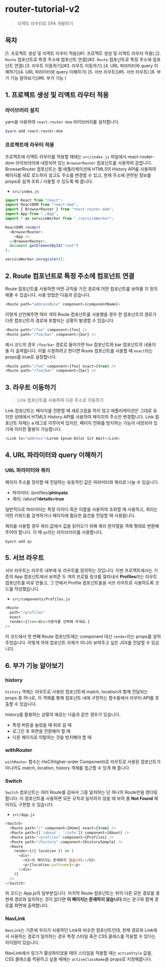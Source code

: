 # router-tutorial-v2
> 리액트 라우터로 SPA 개발하기

## 목차

[1. 프로젝트 생성 및 리액트 라우터 적용](#1. 프로젝트 생성 및 리액트 라우터 적용)
[2. `Route` 컴포넌트로 특정 주소에 컴포넌트 연결](#2. `Route` 컴포넌트로 특정 주소에 컴포넌트 연결)
[3. 라우트 이동하기](#3. 라우트 이동하기)
[4. URL 파라미터와 query 이해하기](4. URL 파라미터와 query 이해하기)
[5. 서브 라우트](#5. 서브 라우트)
[6. 부가 기능 알아보기](#6. 부가 기능 )

## 1. 프로젝트 생성 및 리액트 라우터 적용

### 라이브러리 설치

yarn을 사용하여 `react-router-dom` 라이브러리를 설치합니다.

```bash
$yarn add react-router-dom
```

### 프로젝트에 라우터 적용

프로젝트에 리액트 라우터를 적용할 때에는 `src/index.js` 파일에서 react-router-dom 라이브러리에 내장되어 있는 `BrowserRouter` 컴포넌트를 사용하여 감쌉니다. BrowserRouter 컴포넌트는 웹 애플리케이션에 HTML5의 History API를 사용하여 페이지를 새로 로드하지 않고도 주소를 변경할 수 있고, 현재 주소에 관련된 정보를 props로 쉽게 조회 / 사용할 수 있도록 해 줍니다.

- `src/index.js`
```javascript
import React from "react";
import ReactDOM from "react-dom";
import { BrowserRouter } from "react-router-dom";
import App from "./App";
import * as serviceWorker from "./serviceWorker";

ReactDOM.render(
  <BrowserRouter>
    <App />
  </BrowserRouter>,
  document.getElementById("root")
);

serviceWorker.unregister();
```

## 2. Route 컴포넌트로 특정 주소에 컴포넌트 연결

Route 컴포넌트를 사용하면 어떤 규칙을 가진 경로에 어떤 컴포넌트를 보여줄 지 정의해줄 수 있습니다. 사용 방법은 다음과 같습니다.

```javascript
<Route path="addressRule" component={componentName}>
```

이렇게 선언해주면 여러 개의 Route 컴포넌트를 사용했을 경우 한 컴포넌트의 경로가 다른 컴포넌트의 경로에 포함되는 상황이 발생할 수 있습니다.

```javascript
<Route path="/foo" component={foo} />
<Route path="/foo/bar" component={bar} />
```

예시 코드의 경우 `/foo/bar` 경로로 들어가면 foo 컴포넌트와 bar 컴포넌트의 내용이 둘 다 출력됩니다. 이를 수정하려고 한다면 Route 컴포넌트를 사용할 때 `exact`라는 props를 true로 설정합니다.

```javascript
<Route path="/foo" component={foo} exact={true} />
<Route path="/foo/bar" component={bar} />
```

## 3. 라우트 이동하기
> Link 컴포넌트를 사용하여 다른 주소로 이동하기

Link 컴포넌트는 페이지를 전환할 때 새로고침을 하지 않고 애플리케이션은 그대로 유지한 상태에서 HTML5 History API를 사용하여 페이지의 주소만 변경합니다. Link 컴포넌트 자체는 a 태그로 이루어져 있지만, 페이지 전화를 방지하는 기능이 내장되어 있기에 이러한 활용이 가능합니다.

```javascript
<Link to="address">Lorem Ipsum Dolar Sit Amit</Link>
```
## 4. URL 파라미터와 query 이해하기

### URL 파라미터와 쿼리

페이지 주소를 정의할 때 전달하는 유동적인 값은 파라미터와 쿼리로 나눌 수 있습니다.

- 파라미터: /profiles/**phinyata**
- 쿼리: /about?**details=true**

일반적으로 파라미터는 특정 아이디 혹은 이름을 사용하여 조회할 때 사용하고, 쿼리는 어떤 키워드를 검색하거나 페이지에 필요한 옵션을 전달할 때 사용됩니다.

쿼리를 사용할 경우 쿼리 값에서 값을 읽어오기 위해 쿼리 문자열을 객체 형태로 변환해주어야 합니다. 이 때 `qs`라는 라이브러리를 사용합니다.

```
$yarn add qs
```

## 5. 서브 라우트

서브 라우트는 라우트 내부에 또 라우트를 정의하는 것입니다. 이번 프로젝트에서는 기존의 App 컴포넌트에서 보여준 두 개의 프로필 링크를 잘라내서 **Profiles**라는 라우트 컴포넌트를 따로 만들고, 그 안에서 Profile 컴포넌트들을 서브 라우트로 사용하도록 코드를 작성했습니다.

- `src/components/Profiles.js`

```javascript
<Route
  path="/profiles"
  exact
  render={()=><div>사용자를 선택해 주세요.}
/>
```


이 코드에서 첫 번째 Route 컴포넌트에는 component 대신 `render`라는 props를 넣어주었습니다. 이렇게 하여 컴포넌트 자체가 아니라 보여주고 싶은 JSX를 전달할 수 있습니다.

## 6. 부가 기능 알아보기

### history
`history` 객체는 라우트로 사용된 컴포넌트에 match, location과 함께 전달되는 props 중 하나로, 이 객체를 통해 컴포넌트 내에 구현하는 함수들에서 라우터 API를 호출할 수 있습니다.

history를 활용하는 상황의 예로는 다음과 같은 경우가 있습니다.

- 특정 버튼을 눌렀을 때 뒤로 갈 때
- 로그인 후 화면을 전환해야 할 때
- 다른 페이지로 이탈하는 것을 방지해야 할 때

### withRouter

`withRouter` 함수는 HoC(Higher-order Component)로 라우트로 사용된 컴포넌트가 아니어도 match, location, history 객체를 접근할 수 있게 해 줍니다.

### Switch

`Switch` 컴포넌트는 여러 Route를 감싸서 그중 일치하는 단 하나의 Route만을 렌더링합니다. 이 컴포넌트를 사용하면 모든 규칙과 일치하지 않을 때 보여 줄 **Not Found** 페이지도 구현할 수 있습니다.

- `src/App.js`

```javascript
<Switch>
  <Route path="/" component={Home} exact={true} />
  <Route path={['/about', '/info']} component={About} />
  <Route path="/profiles" component={Profiles} />
  <Route path="/history" component={HistorySample} />
  <Route
    render={({ location }) => (
      <div>
        <h2>이 페이지는 존재하지 않습니다:</h2>
        <p>{location.pathname}</p>
      </div>
    )}
  />
</Switch>
```

위 코드는 App.js의 일부분입니다. 마지막 Route 컴포넌트는 위의 다른 모든 경로들 중 현재 경로와 일치하는 것이 없다면 **이 페이지는 존재하지 않습니다** 라는 문구와 함께 경로를 화면에 출력합니다.

### NavLink
`NavLink`는 기존에 우리가 사용하던 Link와 비슷한 컴포넌트인데, 현재 경로와 Link에서 사용하는 경로가 일치하는 경우 특정 스타일 혹은 CSS 클래스를 적용할 수 있다는 차이점이 있습니다.

NavLink에서 링크가 활성화되었을 때의 스타일을 적용할 때는 `activeStyle` 값을, CSS 클래스를 적용하고 싶을 때에는 `activeClassName`을 props로 지정해줍니다.
